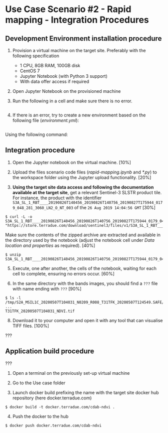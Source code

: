 # Use Case Scenario #2 - Rapid mapping - Integration Procedures

## Development Environment installation procedure

1. Provision a virtual machine on the target site. Preferably with the following specification
    - 1 CPU, 8GB RAM, 100GB disk
    - CentOS 7
    - Jupyter Notebook (with Python 3 support)
    - With data offer access if required
  
2. Open Jupyter Notebook on the provisioned machine

3. Run the following in a cell and make sure there is no error.

```python

```

4. If there is an error, try to create a new environment based on the following file (_environment.yml_):
```yaml

```
Using the following command:


## Integration procedure 

1. Open the Jupyter notebook on the virtual machine. [10%]

2. Upload the files scenario code files (_rapid-mapping.ipynb_ and _*.py_) to the workspace folder using the Jupyter upload functionality. [20%]

3. **Using the target site data access and following the documentation available at the target site**, get a relevant Sentinel-3 SLSTR product tile. For instance, the product with the identifier `S3A_SL_1_RBT____20190826T140456_20190826T140756_20190827T175944_0179_048_281_3060_LN2_O_NT_003` of the `26 Aug 2019 14:04:56 GMT` [30%]

```console
$ curl -L -o S3A_SL_1_RBT____20190826T140456_20190826T140756_20190827T175944_0179_048_281_3060_LN2_O_NT_003.zip "https://store.terradue.com/download/sentinel3/files/v1/S3A_SL_1_RBT____20190826T140456_20190826T140756_20190827T175944_0179_048_281_3060_LN2_O_NT_003"
```

Make sure the contents of the zipped archive are extracted and available in the directory used by the notebook (adjust the notebook cell under *Data location and properties* as required). [40%]

```console
$ unzip S3A_SL_1_RBT____20190826T140456_20190826T140756_20190827T175944_0179_048_281_3060_LN2_O_NT_003.zip
```

5. Execute, one after another, the cells of the notebook, waiting for each cell to complete, ensuring no errors occur. [60%]

6. In the same directory with the bands images, you should find a `???` file with name ending with `???` [90%]

```console
$ ls -l /tmp/S2A_MSIL1C_20200507T104031_N0209_R008_T31TFK_20200507T124549.SAFE/GRANULE/L1C_T31TFK_A025459_20200507T104558/IMG_DATA/
...
T31TFK_20200507T104031_NDVI.tif
```

8. Download it to your computer and open it with any tool that can visualise TIFF files. [100%]

???

## Application build procedure 

???

1. Open a terminal on the previously set-up virtual machine

2. Go to the Use case folder

3. Launch docker build prefixing the name with the target site docker hub repository (here docker.terradue.com)

```console
$ docker build -t docker.terradue.com/cdab-ndvi .
```

4. Push the docker to the hub

```console
$ docker push docker.terradue.com/cdab-ndvi
```